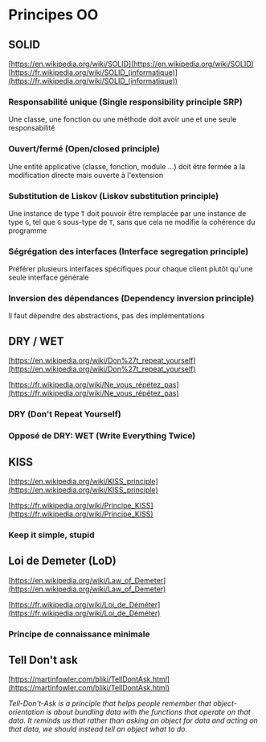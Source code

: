 # Principes OO

## SOLID
[https://en.wikipedia.org/wiki/SOLID](https://en.wikipedia.org/wiki/SOLID) [https://fr.wikipedia.org/wiki/SOLID_(informatique)](https://fr.wikipedia.org/wiki/SOLID_(informatique))

### Responsabilité unique (Single responsibility principle SRP)
Une classe, une fonction ou une méthode doit avoir une et une seule responsabilité

### Ouvert/fermé (Open/closed principle)
Une entité applicative (classe, fonction, module ...) doit être fermée à la modification directe mais ouverte à l'extension

### Substitution de Liskov (Liskov substitution principle)
Une instance de type `T` doit pouvoir être remplacée par une instance de type `G`, tel que `G` sous-type de `T`, sans que cela ne modifie la cohérence du programme

### Ségrégation des interfaces (Interface segregation principle)
Préférer plusieurs interfaces spécifiques pour chaque client plutôt qu'une seule interface générale

### Inversion des dépendances (Dependency inversion principle)
Il faut dépendre des abstractions, pas des implémentations


## DRY / WET
[https://en.wikipedia.org/wiki/Don%27t_repeat_yourself](https://en.wikipedia.org/wiki/Don%27t_repeat_yourself)

[https://fr.wikipedia.org/wiki/Ne_vous_répétez_pas](https://fr.wikipedia.org/wiki/Ne_vous_répétez_pas)

### DRY (Don't Repeat Yourself)

### Opposé de DRY: WET (Write Everything Twice)

## KISS
[https://en.wikipedia.org/wiki/KISS_principle](https://en.wikipedia.org/wiki/KISS_principle)

[https://fr.wikipedia.org/wiki/Principe_KISS](https://fr.wikipedia.org/wiki/Principe_KISS)

### Keep it simple, stupid

## Loi de Demeter (LoD)
[https://en.wikipedia.org/wiki/Law_of_Demeter](https://en.wikipedia.org/wiki/Law_of_Demeter)

[https://fr.wikipedia.org/wiki/Loi_de_Déméter](https://fr.wikipedia.org/wiki/Loi_de_Déméter)

### Principe de connaissance minimale

## Tell Don't ask
[https://martinfowler.com/bliki/TellDontAsk.html](https://martinfowler.com/bliki/TellDontAsk.html)

*Tell-Don't-Ask is a principle that helps people remember that object-orientation is about bundling data with the functions that operate on that data. It reminds us that rather than asking an object for data and acting on that data, we should instead tell an object what to do.*